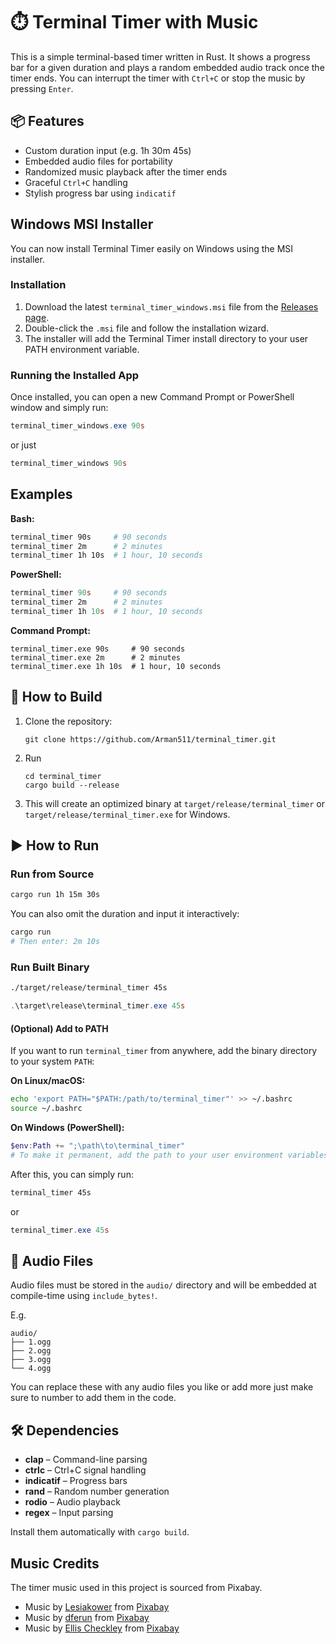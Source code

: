 # ⏱️ Terminal Timer with Music

This is a simple terminal-based timer written in Rust. It shows a progress bar for a given duration and plays a random embedded audio track once the timer ends. You can interrupt the timer with `Ctrl+C` or stop the music by pressing `Enter`.

## 📦 Features

-   Custom duration input (e.g. 1h 30m 45s)
-   Embedded audio files for portability
-   Randomized music playback after the timer ends
-   Graceful `Ctrl+C` handling
-   Stylish progress bar using `indicatif`

## Windows MSI Installer

You can now install Terminal Timer easily on Windows using the MSI installer.

### Installation

1. Download the latest `terminal_timer_windows.msi` file from the [Releases page](https://github.com/Arman511/terminal_timer/releases).
2. Double-click the `.msi` file and follow the installation wizard.
3. The installer will add the Terminal Timer install directory to your user PATH environment variable.

### Running the Installed App

Once installed, you can open a new Command Prompt or PowerShell window and simply run:

```powershell
terminal_timer_windows.exe 90s
```

or just

```powershell
terminal_timer_windows 90s
```

## Examples

**Bash:**

```bash
terminal_timer 90s     # 90 seconds
terminal_timer 2m      # 2 minutes
terminal_timer 1h 10s  # 1 hour, 10 seconds
```

**PowerShell:**

```powershell
terminal_timer 90s     # 90 seconds
terminal_timer 2m      # 2 minutes
terminal_timer 1h 10s  # 1 hour, 10 seconds
```

**Command Prompt:**

```CMD
terminal_timer.exe 90s     # 90 seconds
terminal_timer.exe 2m      # 2 minutes
terminal_timer.exe 1h 10s  # 1 hour, 10 seconds
```

## 🚀 How to Build

1. Clone the repository:

    ```
    git clone https://github.com/Arman511/terminal_timer.git
    ```

2. Run

    ```
    cd terminal_timer
    cargo build --release
    ```

3. This will create an optimized binary at `target/release/terminal_timer` or `target/release/terminal_timer.exe` for Windows.

## ▶️ How to Run

### Run from Source

```bash
cargo run 1h 15m 30s
```

You can also omit the duration and input it interactively:

```bash
cargo run
# Then enter: 2m 10s
```

### Run Built Binary

```bash
./target/release/terminal_timer 45s
```

```powershell
.\target\release\terminal_timer.exe 45s
```

#### (Optional) Add to PATH

If you want to run `terminal_timer` from anywhere, add the binary directory to your system `PATH`:

**On Linux/macOS:**

```bash
echo 'export PATH="$PATH:/path/to/terminal_timer"' >> ~/.bashrc
source ~/.bashrc
```

**On Windows (PowerShell):**

```powershell
$env:Path += ";\path\to\terminal_timer"
# To make it permanent, add the path to your user environment variables.
```

After this, you can simply run:

```bash
terminal_timer 45s
```

or

```powershell
terminal_timer.exe 45s
```

## 📂 Audio Files

Audio files must be stored in the `audio/` directory and will be embedded at compile-time using `include_bytes!`.

E.g.

```
audio/
├── 1.ogg
├── 2.ogg
├── 3.ogg
└── 4.ogg
```

You can replace these with any audio files you like or add more just make sure to number to add them in the code.

## 🛠️ Dependencies

-   **clap** – Command-line parsing
-   **ctrlc** – Ctrl+C signal handling
-   **indicatif** – Progress bars
-   **rand** – Random number generation
-   **rodio** – Audio playback
-   **regex** – Input parsing

Install them automatically with `cargo build`.

## Music Credits

The timer music used in this project is sourced from Pixabay.

-   Music by <a href="https://pixabay.com/users/lesiakower-25701529/?utm_source=link-attribution&utm_medium=referral&utm_campaign=music&utm_content=168821">Lesiakower</a> from <a href="https://pixabay.com/music//?utm_source=link-attribution&utm_medium=referral&utm_campaign=music&utm_content=168821">Pixabay</a>
-   Music by <a href="https://pixabay.com/users/dferun-20599211/?utm_source=link-attribution&utm_medium=referral&utm_campaign=music&utm_content=332384">dferun</a> from <a href="https://pixabay.com//?utm_source=link-attribution&utm_medium=referral&utm_campaign=music&utm_content=332384">Pixabay</a>
-   Music by <a href="https://pixabay.com/users/ezioblade4life-37897481/?utm_source=link-attribution&utm_medium=referral&utm_campaign=music&utm_content=155671">Ellis Checkley</a> from <a href="https://pixabay.com//?utm_source=link-attribution&utm_medium=referral&utm_campaign=music&utm_content=155671">Pixabay</a>
